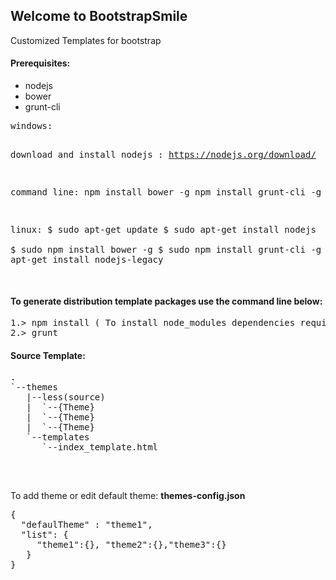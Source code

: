 <h2>Welcome to BootstrapSmile</h2>
Customized Templates for bootstrap

<h4>Prerequisites: </h4>
<ul>
    <li>nodejs</li>
    <li>bower</li>
    <li>grunt-cli</li>    
</ul>
<pre>
windows:

 download and install nodejs : https://nodejs.org/download/

 command line:
    npm install bower -g
    npm install grunt-cli -g

linux:
    $ sudo apt-get update
    $ sudo apt-get install nodejs    
    $ sudo npm install bower -g
    $ sudo npm install grunt-cli -g
    $ sudo apt-get install nodejs-legacy

</pre>



<h4>To generate distribution template packages use the command line below: </h4>
<pre>
1.> npm install ( To install node_modules dependencies required on the package.json)
2.> grunt 
</pre>
 
 
<h4>Source Template: </h4>
<pre>
.
`--themes
   |--less(source)
   |  `--{Theme}
   |  `--{Theme}
   |  `--{Theme}
   `--templates
      `--index_template.html

</pre>
<br />


<p>To add theme or edit default theme: <b>themes-config.json</b></p>
<pre>
{
  "defaulTheme" : "theme1",
  "list": {
     "theme1":{}, "theme2":{},"theme3":{}
   }
}
</pre>